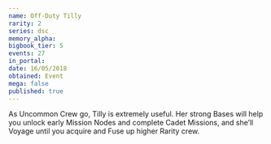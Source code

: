 ```yaml
---
name: Off-Duty Tilly
rarity: 2
series: dsc
memory_alpha:
bigbook_tier: 5
events: 27
in_portal:
date: 16/05/2018
obtained: Event
mega: false
published: true
---
```


As Uncommon Crew go, Tilly is extremely useful. Her strong Bases will help you unlock early Mission Nodes and complete Cadet Missions, and she’ll Voyage until you acquire and Fuse up higher Rarity crew.
